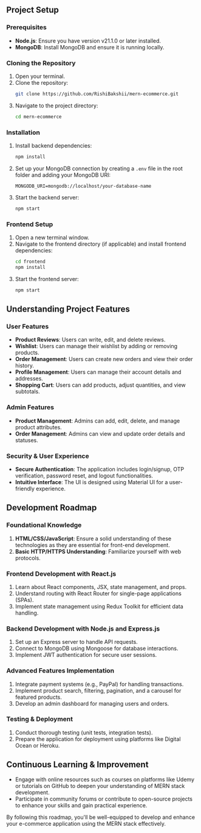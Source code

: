 ## Project Setup

### Prerequisites
- **Node.js**: Ensure you have version v21.1.0 or later installed.
- **MongoDB**: Install MongoDB and ensure it is running locally.

### Cloning the Repository
1. Open your terminal.
2. Clone the repository:
   ```bash
   git clone https://github.com/RishiBakshii/mern-ecommerce.git
   ```
3. Navigate to the project directory:
   ```bash
   cd mern-ecommerce
   ```

### Installation
1. Install backend dependencies:
   ```bash
   npm install
   ```
2. Set up your MongoDB connection by creating a `.env` file in the root folder and adding your MongoDB URI:
   ```plaintext
   MONGODB_URI=mongodb://localhost/your-database-name
   ```
3. Start the backend server:
   ```bash
   npm start
   ```

### Frontend Setup
1. Open a new terminal window.
2. Navigate to the frontend directory (if applicable) and install frontend dependencies:
   ```bash
   cd frontend
   npm install
   ```
3. Start the frontend server:
   ```bash
   npm start
   ```

## Understanding Project Features

### User Features
- **Product Reviews**: Users can write, edit, and delete reviews.
- **Wishlist**: Users can manage their wishlist by adding or removing products.
- **Order Management**: Users can create new orders and view their order history.
- **Profile Management**: Users can manage their account details and addresses.
- **Shopping Cart**: Users can add products, adjust quantities, and view subtotals.

### Admin Features
- **Product Management**: Admins can add, edit, delete, and manage product attributes.
- **Order Management**: Admins can view and update order details and statuses.

### Security & User Experience
- **Secure Authentication**: The application includes login/signup, OTP verification, password reset, and logout functionalities.
- **Intuitive Interface**: The UI is designed using Material UI for a user-friendly experience.

## Development Roadmap

### Foundational Knowledge
1. **HTML/CSS/JavaScript**: Ensure a solid understanding of these technologies as they are essential for front-end development.
2. **Basic HTTP/HTTPS Understanding**: Familiarize yourself with web protocols.

### Frontend Development with React.js
1. Learn about React components, JSX, state management, and props.
2. Understand routing with React Router for single-page applications (SPAs).
3. Implement state management using Redux Toolkit for efficient data handling.

### Backend Development with Node.js and Express.js
1. Set up an Express server to handle API requests.
2. Connect to MongoDB using Mongoose for database interactions.
3. Implement JWT authentication for secure user sessions.

### Advanced Features Implementation
1. Integrate payment systems (e.g., PayPal) for handling transactions.
2. Implement product search, filtering, pagination, and a carousel for featured products.
3. Develop an admin dashboard for managing users and orders.

### Testing & Deployment
1. Conduct thorough testing (unit tests, integration tests).
2. Prepare the application for deployment using platforms like Digital Ocean or Heroku.

## Continuous Learning & Improvement
- Engage with online resources such as courses on platforms like Udemy or tutorials on GitHub to deepen your understanding of MERN stack development.
- Participate in community forums or contribute to open-source projects to enhance your skills and gain practical experience.

By following this roadmap, you'll be well-equipped to develop and enhance your e-commerce application using the MERN stack effectively.
